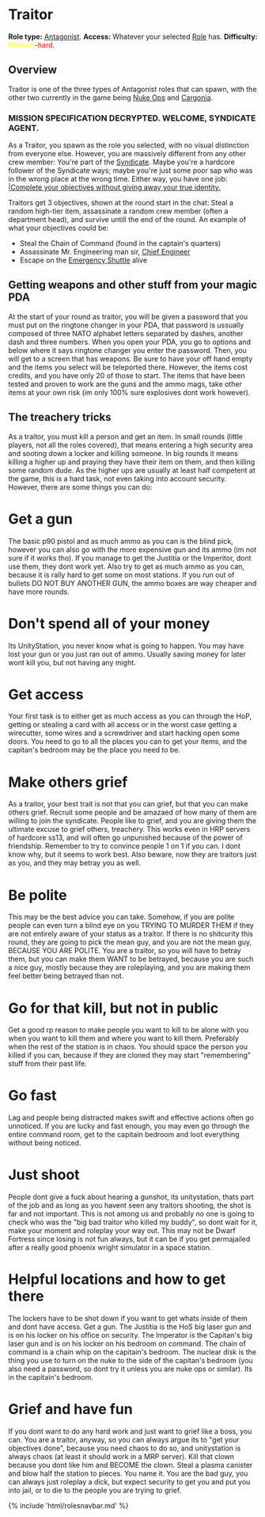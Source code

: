 # Traitor
**Role type:** <font color= "Red">[Antagonist](Antagonist.md)</font>. **Access:** Whatever your selected [Role](Roles.md) has. **Difficulty:**<font color="Yellow"> Medium</font>-<font color="Red">hard</font>.


## Overview

Traitor is one of the three types of Antagonist roles that can spawn, with the other two currently in the game being [Nuke Ops](Nuclear-Emergency.md) and [Cargonia](Cargonia.md).


### MISSION SPECIFICATION DECRYPTED. WELCOME, SYNDICATE AGENT.

As a Traitor, you spawn as the role you selected, with no visual distinction from everyone else. However, you are massively different from any other crew member: You're part of the [Syndicate](Groups.md). Maybe you're a hardcore follower of the Syndicate ways; maybe you're just some poor sap who was in the wrong place at the wrong time. Either way, you have one job: [|Complete your objectives without giving away your true identity.](So-close-to-impossible-that-it-might-as-well-not-even-exist.md)

Traitors get 3 objectives, shown at the round start in the chat: Steal a random high-tier item, assassinate a random crew member (often a department head), and survive untill the end of the round. An example of what your objectives could be:

- Steal the Chain of Command (found in the captain's quarters)
- Assassinate Mr. Engineering man sir, [Chief Engineer](Chief-Engineer.md)
- Escape on the [Emergency Shuttle](Emergency-Shuttle.md) alive

## Getting weapons and other stuff from your magic PDA

At the start of your round as traitor, you will be given a password that you must put on the ringtone changer in your PDA, that password is ussually composed of three NATO alphabet letters separated by dashes, another dash and three numbers. When you open your PDA, you go to options and below where it says ringtone changer you enter the password. Then, you will get to a screen that has weapons. Be sure to have your off hand empty and the items you select will be teleported there. However, the items cost credits, and you have only 20 of those to start. The items that have been tested and proven to work are the guns and the ammo mags, take other items at your own risk (im only 100% sure explosives dont work however).

## The treachery tricks

As a traitor, you must kill a person and get an item. In small rounds (little players, not all the roles covered), that means entering a high security area and sooting down a locker and killing someone. In big rounds it means killing a higher up and praying they have their item on them, and then killing some random dude. As the higher ups are usually at least half competent at the game, this is a hard task, not even taking into account security. However, there are some things you can do:

# Get a gun

The basic p90 pistol and as much ammo as you can is the blind pick, however you can also go with the more expensive gun and its ammo (im not sure if it works tho). If you manage to get the Justitia or the Imperitor, dont use them, they dont work yet. Also try to get as much ammo as you can, because it is rally hard to get some on most stations.
If you run out of bullets DO NOT BUY ANOTHER GUN, the ammo boxes are way cheaper and have more rounds.

# Don't spend all of your money

Its UnityStation, you never know what is going to happen. You may have lost your gun or you just ran out of ammo. Usually saving money for later wont kill you, but not having any might.

# Get access

Your first task is to either get as much access as you can through the HoP, getting or stealing a card with all access or in the worst case getting a wirecutter, some wires and a screwdriver and start hacking open some doors. You need to go to all the places you can to get your items, and the capitan's bedroom may be the place you need to be.

# Make others grief

As a traitor, your best trait is not that you can grief, but that you can make others grief. Recruit some people and be amazaed of how many of them are willing to join the syndicate. People like to grief, and you are giving them the ultimate excuse to grief others, treachery. This works even in HRP servers of hardcore ss13, and will often go unpunished because of the power of friendship. Remember to try to convince people 1 on 1 if you can. I dont know why, but it seems to work best. Also beware, now they are traitors just as you, and they may betray you as well.

# Be polite

This may be the best advice you can take. Somehow, if you are polite people can even turn a blind eye on you TRYING TO MURDER THEM if they are not entirely aware of your status as a traitor. If there is no shitcurity this round, they are going to pick the mean guy, and you are not the mean guy, BECAUSE YOU ARE POLITE. You are a traitor, so you will have to betray them, but you can make them WANT to be betrayed, because you are such a nice guy, mostly because they are roleplaying, and you are making them feel better being betrayed than not.

# Go for that kill, but not in public

Get a good rp reason to make people you want to kill to be alone with you when you want to kill them and where you want to kill them. Preferably when the rest of the station is in chaos. You should space the person you killed if you can, because if they are cloned they may start "remembering" stuff from their past life.

# Go fast

Lag and people being distracted makes swift and effective actions often go unnoticed. If you are lucky and fast enough, you may even go through the entire command room, get to the capitain bedroom and loot everything without being noticed.

# Just shoot

People dont give a fuck about hearing a gunshot, its unitystation, thats part of the job and as long as you havent seen any traitors shooting, the shot is far and not important. This is not among us and probably no one is going to check who was the "big bad traitor who killed my buddy", so dont wait for it, make your moment and roleplay your way out. This may not be Dwarf Fortress since losing is not fun always, but it can be if you get permajailed after a really good phoenix wright simulator in a space station.

# Helpful locations and how to get there

The lockers have to be shot down if you want to get whats inside of them and dont have access. Get a gun.
The Justitia is the HoS big laser gun and is on his locker on his office on security.
The Imperator is the Capitan's big laser gun and is on his locker on his bedroom on command.
The chain of command is a chain whip on the capitain's bedroom.
The nuclear disk is the thing you use to turn on the nuke to the side of the capitan's bedroom (you also need a password, so dont try it unless you are nuke ops or similar). Its in the capitain's bedroom.

# Grief and have fun

If you dont want to do any hard work and just want to grief like a boss, you can. You are a traitor, anyway, so you can always argue its to "get your objectives done", because you need chaos to do so, and unitystation is always chaos (at least it should work in a MRP server). Kill that clown because you dont like him and BECOME the clown. Steal a plasma canister and blow half the station to pieces. You name it. You are the bad guy, you can always just roleplay a dick, but expect security to get you and put you into jail, or to die to the people you are trying to grief.

{% include 'html/rolesnavbar.md' %}
